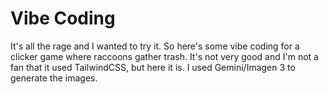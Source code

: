 # Vibe Coding
It's all the rage and I wanted to try it. So here's some vibe coding for a clicker game where raccoons gather trash. It's not very good and I'm not a fan that it used TailwindCSS, but here it is. I used Gemini/Imagen 3 to generate the images. 